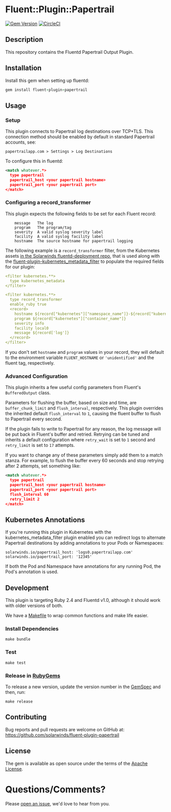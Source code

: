 # Fluent::Plugin::Papertrail

[![Gem Version](https://badge.fury.io/rb/fluent-plugin-papertrail.svg)](https://badge.fury.io/rb/fluent-plugin-papertrail) [![CircleCI](https://circleci.com/gh/solarwinds/fluent-plugin-papertrail/tree/master.svg?style=shield)](https://circleci.com/gh/solarwinds/fluent-plugin-papertrail/tree/master)

## Description

This repository contains the Fluentd Papertrail Output Plugin.

## Installation

Install this gem when setting up fluentd:
```ruby
gem install fluent-plugin-papertrail
```

## Usage

### Setup

This plugin connects to Papertrail log destinations over TCP+TLS. This connection method should be enabled by default in standard Papertrail accounts, see:
```
papertrailapp.com > Settings > Log Destinations
```

To configure this in fluentd:
```xml
<match whatever.*>
  type papertrail
  papertrail_host <your papertrail hostname>
  papertrail_port <your papertrail port>
</match>
```

### Configuring a record_transformer

This plugin expects the following fields to be set for each Fluent record:
```
    message   The log
    program   The program/tag
    severity  A valid syslog severity label
    facility  A valid syslog facility label
    hostname  The source hostname for papertrail logging
```

The following example is a `record_transformer` filter, from the Kubernetes assets [in the Solarwinds fluentd-deployment repo](https://github.com/solarwinds/fluentd-deployment/blob/master/docker/conf/kubernetes.conf), that is used along with the [fluent-plugin-kubernetes_metadata_filter](https://github.com/fabric8io/fluent-plugin-kubernetes_metadata_filter) to populate the required fields for our plugin:
```yaml
<filter kubernetes.**>
  type kubernetes_metadata
</filter>

<filter kubernetes.**>
  type record_transformer
  enable_ruby true
  <record>
    hostname ${record["kubernetes"]["namespace_name"]}-${record["kubernetes"]["pod_name"]}
    program ${record["kubernetes"]["container_name"]}
    severity info
    facility local0
    message ${record['log']}
  </record>
</filter>
```

If you don't set `hostname` and `program` values in your record, they will default to the environment variable `FLUENT_HOSTNAME` or `'unidentified'` and the fluent tag, respectively.

### Advanced Configuration
This plugin inherits a few useful config parameters from Fluent's `BufferedOutput` class.

Parameters for flushing the buffer, based on size and time, are `buffer_chunk_limit` and `flush_interval`, respectively. This plugin overrides the inherited default `flush_interval` to `1`, causing the fluent buffer to flush to Papertrail every second. 

If the plugin fails to write to Papertrail for any reason, the log message will be put back in Fluent's buffer and retried. Retrying can be tuned and inherits a default configuration where `retry_wait` is set to `1` second and `retry_limit` is set to `17` attempts.

If you want to change any of these parameters simply add them to a match stanza. For example, to flush the buffer every 60 seconds and stop retrying after 2 attempts, set something like:
```xml
<match whatever.*>
  type papertrail
  papertrail_host <your papertrail hostname>
  papertrail_port <your papertrail port>
  flush_interval 60
  retry_limit 2
</match>
```

## Kubernetes Annotations

If you're running this plugin in Kubernetes with the kubernetes_metadata_filter plugin enabled you can redirect logs to alternate Papertrail destinations by adding annotations to your Pods or Namespaces:

```
solarwinds.io/papertrail_host: 'logs0.papertrailapp.com'
solarwinds.io/papertrail_port: '12345'
```

If both the Pod and Namespace have annotations for any running Pod, the Pod's annotation is used.

## Development

This plugin is targeting Ruby 2.4 and Fluentd v1.0, although it should work with older versions of both.

We have a [Makefile](Makefile) to wrap common functions and make life easier.

### Install Dependencies
`make bundle`

### Test
`make test`

### Release in [RubyGems](https://rubygems.org/gems/fluent-plugin-papertrail)
To release a new version, update the version number in the [GemSpec](fluent-plugin-papertrail.gemspec) and then, run:

`make release`

## Contributing

Bug reports and pull requests are welcome on GitHub at: https://github.com/solarwinds/fluent-plugin-papertrail

## License

The gem is available as open source under the terms of the [Apache License](LICENSE).

# Questions/Comments?

Please [open an issue](https://github.com/solarwinds/fluent-plugin-papertrail/issues/new), we'd love to hear from you.
